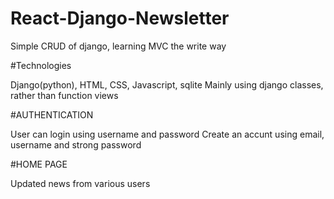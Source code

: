 # React-Django-Newsletter

Simple CRUD of django, learning MVC the write way

#Technologies

Django(python), HTML, CSS, Javascript, sqlite
Mainly using django classes, rather than function views

#AUTHENTICATION

User can login using username and password
Create an accunt using email, username and strong password

#HOME PAGE

Updated news from various users
